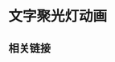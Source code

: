 # 文字聚光灯动画

<Example id="default" />

## 相关链接

<p>
<EmbedVideo url="//player.bilibili.com/player.html?aid=95190964&bvid=BV16E411N7Ru&cid=162506176&page=1" />
</p>
